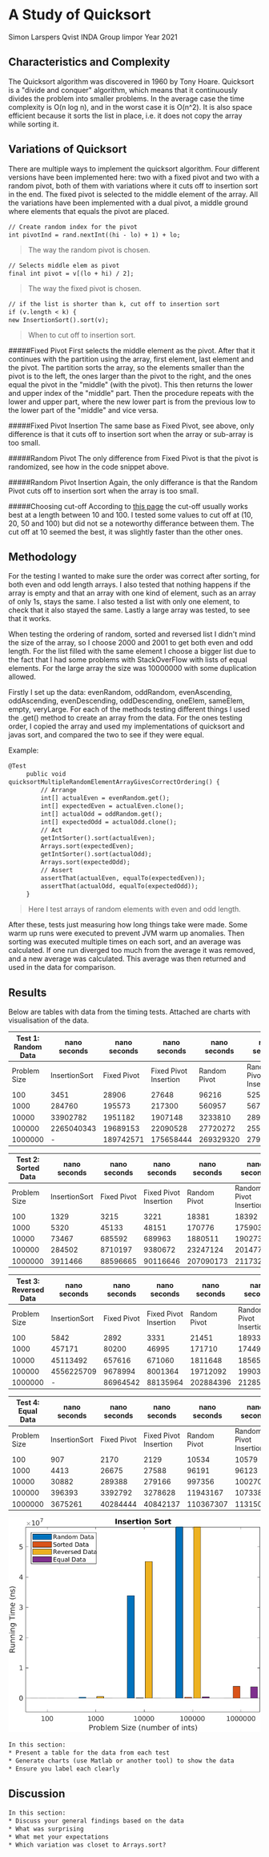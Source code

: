 # A Study of Quicksort

Simon Larspers Qvist
INDA Group limpor
Year 2021

## Characteristics and Complexity

The Quicksort algorithm was discovered in 1960 by Tony Hoare. Quicksort is a "divide and conquer" algorithm, 
which means that it continuously divides the problem into smaller problems. 
In the average case the time complexity is O(n log n), and in the worst case 
it is O(n^2). It is also space efficient because it sorts the list in place, i.e. it does not copy the array while sorting it.

## Variations of Quicksort

There are multiple ways to implement the quicksort algorithm. Four different versions have been
implemented here: two with a fixed pivot and two with a random pivot, both of them with variations where it cuts off to 
insertion sort in the end. The fixed pivot is selected to the middle element of the array. All the variations have been 
implemented with a dual pivot, a middle ground where elements that equals the pivot are placed. 

```
// Create random index for the pivot
int pivotInd = rand.nextInt((hi - lo) + 1) + lo;
```
> The way the random pivot is chosen.
```
// Selects middle elem as pivot
final int pivot = v[(lo + hi) / 2];
```
> The way the fixed pivot is chosen.
```
// if the list is shorter than k, cut off to insertion sort
if (v.length < k) {
new InsertionSort().sort(v);
```
> When to cut off to insertion sort.

#####Fixed Pivot
First selects the middle element as the pivot. After that it continues with the partition 
using the array, first element, last element and the pivot. The partition sorts the array, so 
the elements smaller than the pivot is to the left, the ones larger than the pivot to the right, 
and the ones equal the pivot in the "middle" (with the pivot). This then returns the lower and upper 
index of the "middle" part. Then the procedure repeats with the lower and upper part, where the 
new lower part is from the previous low to the lower part of the "middle" and vice versa.

#####Fixed Pivot Insertion
The same base as Fixed Pivot, see above, only difference is that it cuts off to insertion sort when the 
array or sub-array is too small. 

#####Random Pivot
The only difference from Fixed Pivot is that the pivot is randomized, see how in the code snippet above. 

#####Random Pivot Insertion
Again, the only differance is that the Random Pivot cuts off to insertion sort when the array is too small. 

#####Choosing cut-off
According to [this page](https://yourbasic.org/golang/quicksort-optimizations/) the cut-off usually works best at 
a length between 10 and 100. I tested some values to cut off at (10, 20, 50 and 100) but did not se a noteworthy
differance between them. The cut off at 10 seemed the best, it was slightly faster than the other ones. 


## Methodology

For the testing I wanted to make sure the order was correct after sorting, for both even and odd length arrays. 
I also tested that nothing happens if the array is empty and that an array with one kind of element, such as 
an array of only 1s, stays the same. I also tested a list with only one element, to check that it also stayed the same. 
Lastly a large array was tested, to see that it works. 

When testing the ordering of random, sorted and reversed list I didn't mind the size of the array, so I choose 
2000 and 2001 to get both even and odd length. For the list filled with the same element I choose a bigger list 
due to the fact that I had some problems with StackOverFlow with lists of equal elements. For the large array 
the size was 10000000 with some duplication allowed. 

Firstly I set up the data: evenRandom, oddRandom, evenAscending, oddAscending, evenDescending, 
oddDescending, oneElem, sameElem, empty, veryLarge. For each of the methods testing different things
I used the .get() method to create an array from the data. For the ones testing order, I copied the array 
and used my implementations of quicksort and javas sort, and compared the two to see if they were equal.

Example:
```
@Test
     public void quicksortMultipleRandomElementArrayGivesCorrectOrdering() {
         // Arrange
         int[] actualEven = evenRandom.get();
         int[] expectedEven = actualEven.clone();
         int[] actualOdd = oddRandom.get();
         int[] expectedOdd = actualOdd.clone();
         // Act
         getIntSorter().sort(actualEven);
         Arrays.sort(expectedEven);
         getIntSorter().sort(actualOdd);
         Arrays.sort(expectedOdd);
         // Assert
         assertThat(actualEven, equalTo(expectedEven));
         assertThat(actualOdd, equalTo(expectedOdd));
     }
```
> Here I test arrays of random elements with even and odd length.


After these, tests just measuring how long things take were made. Some warm up runs were executed to 
prevent JVM warm up anomalies. Then sorting was executed multiple times on each sort, and an average was calculated. 
If one run diverged too much from the average it was removed, and a new average was calculated. This average was then returned 
and used in the data for comparison. 

## Results

Below are tables with data from the timing tests. Attached are charts with visualisation of the data.

| Test 1: Random Data | nano seconds  | nano seconds| nano seconds          | nano seconds | nano seconds           | nano seconds  |
| ------------------  | ------------- | ----------- | --------------------- | ------------ | ---------------------- | ------------- |
| Problem Size        | InsertionSort | Fixed Pivot | Fixed Pivot Insertion | Random Pivot | Random Pivot Insertion | Arrays.sort † |
| 100                 | 3451          | 28906       | 27648                 | 96216        | 52580                  | 4366          |
| 1000                | 284760        | 195573      | 217300                | 560957       | 567070                 | 83934         |
| 10000               | 33902782      | 1951182     | 1907148               | 3233810      | 2892220                | 844311        |
| 100000              | 2265040343    | 19689153    | 22090528              | 27720272     | 25565981               | 7335337       |
| 1000000             | -             | 189742571   | 175658444             | 269329320    | 279302737              | 98916793      |

| Test 2: Sorted Data | nano seconds  | nano seconds| nano seconds          | nano seconds | nano seconds           | nano seconds  |
| ------------------  | ------------- | ----------- | --------------------- | ------------ | ---------------------- | ------------- |
| Problem Size        | InsertionSort | Fixed Pivot | Fixed Pivot Insertion | Random Pivot | Random Pivot Insertion | Arrays.sort † |
| 100                 | 1329          | 3215        | 3221                  | 18381        | 18392                  | 3879          |
| 1000                | 5320          | 45133       | 48151                 | 170776       | 175903                 | 5277          |
| 10000               | 73467         | 685592      | 689963                | 1880511      | 1902737                | 105607        |
| 100000              | 284502        | 8710197     | 9380672               | 23247124     | 20147775               | 262294        |
| 1000000             | 3911466       | 88596665    | 90116646              | 207090173    | 211732705              | 2009917       |

| Test 3: Reversed Data| nano seconds | nano seconds| nano seconds          | nano seconds | nano seconds           | nano seconds  |
| ------------------  | ------------- | ----------- | --------------------- | ------------ | ---------------------- | ------------- |
| Problem Size        | InsertionSort | Fixed Pivot | Fixed Pivot Insertion | Random Pivot | Random Pivot Insertion | Arrays.sort † |
| 100                 | 5842          | 2892        | 3331                  | 21451        | 18933                  | 9284          |
| 1000                | 457171        | 80200       | 46995                 | 171710       | 174491                 | 17467         |
| 10000               | 45113492      | 657616      | 671060                | 1811648      | 1856584                | 115948        |
| 100000              | 4556225709    | 9678994     | 8001364               | 19712092     | 19903953               | 768524        |
| 1000000             | -             | 86964542    | 88135964              | 202884396    | 212853341              | 3400176       |

| Test 4: Equal Data  | nano seconds  | nano seconds| nano seconds          | nano seconds | nano seconds           | nano seconds  |
| ------------------  | ------------- | ----------- | --------------------- | ------------ | ---------------------- | ------------- |
| Problem Size        | InsertionSort | Fixed Pivot | Fixed Pivot Insertion | Random Pivot | Random Pivot Insertion | Arrays.sort † |
| 100                 | 907           | 2170        | 2129                  | 10534        | 10579                  | 624           |
| 1000                | 4413          | 26675       | 27588                 | 96191        | 96123                  | 1153          |
| 10000               | 30882         | 289388      | 279166                | 997356       | 1002708                | 9793          |
| 100000              | 396393        | 3392792     | 3278628               | 11943167     | 10733869               | 104856        |
| 1000000             | 3675261       | 40284444    | 40842137              | 110367307    | 113150550              | 2045966       |


![title](Images/InsertionSortZoomIn.png)

	In this section:
	* Present a table for the data from each test
	* Generate charts (use Matlab or another tool) to show the data
	* Ensure you label each clearly

## Discussion

	In this section:
	* Discuss your general findings based on the data
	* What was surprising
	* What met your expectations
	* Which variation was closet to Arrays.sort?